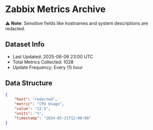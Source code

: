 # Zabbix Metrics Archive

⚠️ **Note**: Sensitive fields like hostnames and system descriptions are redacted.

## Dataset Info
- Last Updated: 2025-06-06 23:00 UTC
- Total Metrics Collected: 1028
- Update Frequency: Every (1) hour

## Data Structure
```json
{
    "host": "redacted",
    "metric": "CPU Usage",
    "value": "12.5",
    "units": "%",
    "timestamp": "2024-05-21T12:00:00"
}
```
